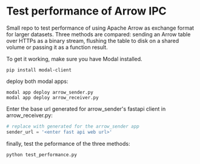 # Test performance of Arrow IPC

Small repo to test performance of using Apache Arrow as exchange format for larger datasets. Three methods are compared: sending an Arrow table over HTTPs as a binary stream, flushing the table to disk on a shared volume or passing it as a function result. 

To get it working, make sure you have Modal installed.

```
pip install modal-client
```

deploy both modal apps:

```
modal app deploy arrow_sender.py
modal app deploy arrow_receiver.py
```

Enter the base url generated for arrow_sender's fastapi client in arrow_receiver.py:

```PYTHON
# replace with generated for the arrow_sender app
sender_url = '<enter fast api web url>'
```

finally, test the peformance of the three methods:

```
python test_performance.py
```




